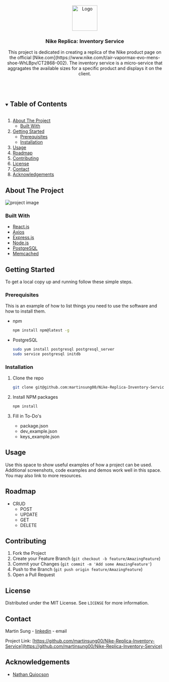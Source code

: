 <!-- PROJECT SHIELDS -->
<!--
*** I'm using markdown "reference style" links for readability.
*** Reference links are enclosed in brackets [ ] instead of parentheses ( ).
*** See the bottom of this document for the declaration of the reference variables
*** for contributors-url, forks-url, etc. This is an optional, concise syntax you may use.
*** https://www.markdownguide.org/basic-syntax/#reference-style-links
-->

<!-- PROJECT LOGO -->
<br />
<p align="center">
  <a href="https://github.com/github_username/repo_name">
    <img src="images/logo.png" alt="Logo" width="80" height="80">
  </a>

  <h3 align="center">Nike Replica: Inventory Service</h3>

  <p align="center">
    <p align="center">
This project is dedicated in creating a replica of the Nike product page on the official [Nike.com](https://www.nike.com/t/air-vapormax-evo-mens-shoe-WhLBpv/CT2868-002). The inventory service is a micro-service that aggragates the available sizes for a specific product and displays it on the client.
    </p>
    <br />
  </p>
</p>



<!-- TABLE OF CONTENTS -->
<details open="open">
  <summary><h2 style="display: inline-block">Table of Contents</h2></summary>
  <ol>
    <li>
      <a href="#about-the-project">About The Project</a>
      <ul>
        <li><a href="#built-with">Built With</a></li>
      </ul>
    </li>
    <li>
      <a href="#getting-started">Getting Started</a>
      <ul>
        <li><a href="#prerequisites">Prerequisites</a></li>
        <li><a href="#installation">Installation</a></li>
      </ul>
    </li>
    <li><a href="#usage">Usage</a></li>
    <li><a href="#roadmap">Roadmap</a></li>
    <li><a href="#contributing">Contributing</a></li>
    <li><a href="#license">License</a></li>
    <li><a href="#contact">Contact</a></li>
    <li><a href="#acknowledgements">Acknowledgements</a></li>
  </ol>
</details>



<!-- ABOUT THE PROJECT -->
## About The Project

<img src="https://user-images.githubusercontent.com/61127851/108800599-6fe05500-7548-11eb-8245-e228f6d7c123.png" alt="project image">

### Built With

* [React.js]()
* [Axios]()
* [Express.js]()
* [Node.js]()
* [PostgreSQL]()
* [Memcached]()

<!-- GETTING STARTED -->
## Getting Started

To get a local copy up and running follow these simple steps.

### Prerequisites

This is an example of how to list things you need to use the software and how to install them.
* npm
  ```sh
  npm install npm@latest -g
  ```
* PostgreSQL
  ```sh
  sudo yum install postgresql postgresql_server
  sudo service postgresql initdb
  ```

### Installation

1. Clone the repo
   ```sh
   git clone git@github.com:martinsung00/Nike-Replica-Inventory-Service.git
   ```
   
   
2. Install NPM packages
   ```sh
   npm install
   ```
   
   
   
3. Fill in To-Do's
   - package.json
   - dev_example.json
   - keys_example.json



<!-- USAGE EXAMPLES -->
## Usage



Use this space to show useful examples of how a project can be used. Additional screenshots, code examples and demos work well in this space. You may also link to more resources.



<!-- ROADMAP -->
## Roadmap

* CRUD
  - POST
  - UPDATE
  - GET
  - DELETE

<!-- CONTRIBUTING -->
## Contributing



1. Fork the Project
2. Create your Feature Branch (`git checkout -b feature/AmazingFeature`)
3. Commit your Changes (`git commit -m 'Add some AmazingFeature'`)
4. Push to the Branch (`git push origin feature/AmazingFeature`)
5. Open a Pull Request



<!-- LICENSE -->
## License

Distributed under the MIT License. See `LICENSE` for more information.



<!-- CONTACT -->
## Contact

Martin Sung - [linkedin](https://www.linkedin.com/in/martinsung00) - email

Project Link: [https://github.com/martinsung00/Nike-Replica-Inventory-Service](https://github.com/martinsung00/Nike-Replica-Inventory-Service)



<!-- ACKNOWLEDGEMENTS -->
## Acknowledgements

* [Nathan Quiocson]()
